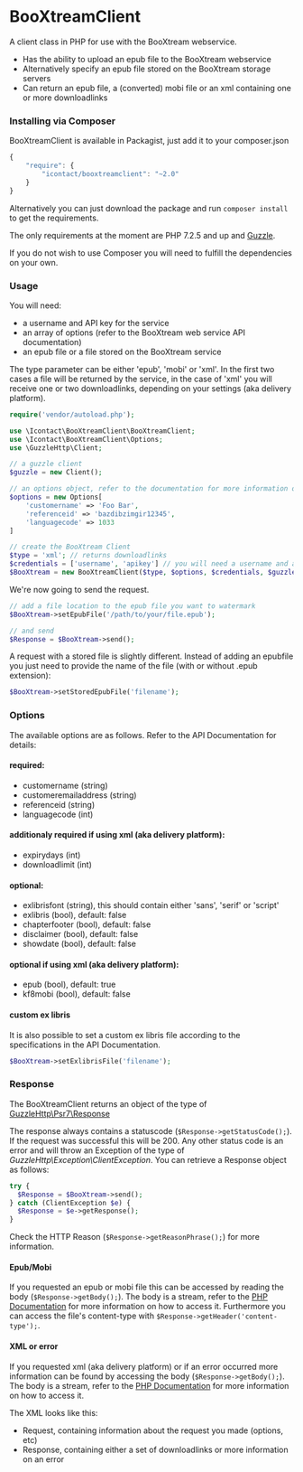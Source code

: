 BooXtreamClient
===============

A client class in PHP for use with the BooXtream webservice.

- Has the ability to upload an epub file to the BooXtream webservice
- Alternatively specify an epub file stored on the BooXtream storage servers
- Can return an epub file, a (converted) mobi file or an xml containing one or more downloadlinks

### Installing via Composer

BooXtreamClient is available in Packagist, just add it to your composer.json

```javascript
{
    "require": {
        "icontact/booxtreamclient": "~2.0"
    }
}
```

Alternatively you can just download the package and run ```composer install``` to get the requirements.

The only requirements at the moment are PHP 7.2.5 and up and [Guzzle](http://guzzle.readthedocs.org/en/latest/index.html).

If you do not wish to use Composer you will need to fulfill the dependencies on your own.

### Usage

You will need:
- a username and API key for the service
- an array of options (refer to the BooXtream web service API documentation)
- an epub file or a file stored on the BooXtream service

The type parameter can be either 'epub', 'mobi' or 'xml'. In the first two cases a file will be returned by the service, in the case of 'xml' you will receive one or two downloadlinks, depending on your settings (aka delivery platform).

```php
require('vendor/autoload.php');

use \Icontact\BooXtreamClient\BooXtreamClient;
use \Icontact\BooXtreamClient\Options;
use \GuzzleHttp\Client;

// a guzzle client
$guzzle = new Client();

// an options object, refer to the documentation for more information on the options
$options = new Options[
    'customername' => 'Foo Bar',
    'referenceid' => 'bazdibzimgir12345',
    'languagecode' => 1033
]

// create the BooXtream Client
$type = 'xml'; // returns downloadlinks
$credentials = ['username', 'apikey'] // you will need a username and an API key
$BooXtream = new BooXtreamClient($type, $options, $credentials, $guzzle);
```

We're now going to send the request.

```php
// add a file location to the epub file you want to watermark
$BooXtream->setEpubFile('/path/to/your/file.epub');

// and send
$Response = $BooXtream->send();
```

A request with a stored file is slightly different. Instead of adding an epubfile you just need to provide the name of the file (with or without .epub extension):

```php
$BooXtream->setStoredEpubFile('filename');
```

### Options

The available options are as follows. Refer to the API Documentation for details:

#### required:
- customername (string)
- customeremailaddress (string)
- referenceid (string)
- languagecode (int)

#### additionaly required if using xml (aka delivery platform):
- expirydays (int)
- downloadlimit (int)

#### optional:
- exlibrisfont (string), this should contain either 'sans', 'serif' or 'script'
- exlibris (bool), default: false
- chapterfooter (bool), default: false
- disclaimer (bool), default: false
- showdate (bool), default: false

#### optional if using xml (aka delivery platform):
- epub (bool), default: true
- kf8mobi (bool), default: false

#### custom ex libris
It is also possible to set a custom ex libris file according to the specifications in the API Documentation.
```php
$BooXtream->setExlibrisFile('filename');
```

### Response

The BooXtreamClient returns an object of the type of [GuzzleHttp\Psr7\Response](https://docs.guzzlephp.org/en/latest/index.html)

The response always contains a statuscode (```$Response->getStatusCode();```). If the request was successful this will be 200. Any other status code is an error and will throw an Exception of the type of *GuzzleHttp\Exception\ClientException*. You can retrieve a Response object as follows:
```php
try {
  $Response = $BooXtream->send();
} catch (ClientException $e) {
  $Response = $e->getResponse();
}
```
Check the HTTP Reason (```$Response->getReasonPhrase();```) for more information.

#### Epub/Mobi
If you requested an epub or mobi file this can be accessed by reading the body (```$Response->getBody();```). The body is a stream, refer to the [PHP Documentation](http://php.net/stream) for more information on how to access it. Furthermore you can access the file's content-type with ```$Response->getHeader('content-type');```.

#### XML or error
If you requested xml (aka delivery platform) or if an error occurred more information can be found by accessing the body (```$Response->getBody();```). The body is a stream, refer to the [PHP Documentation](http://php.net/stream) for more information on how to access it.

The XML looks like this:
- Request, containing information about the request you made (options, etc)
- Response, containing either a set of downloadlinks or more information on an error
